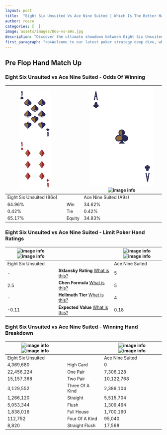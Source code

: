 ```yaml
---
layout: post
title:  "Eight Six Unsuited Vs Ace Nine Suited | Which Is The Better Hand In Poker? A Complete Guide"
author: reece
categories: [  ]
image: assets/images/86o-vs-a9s.jpg
description: "Discover the ultimate showdown between Eight Six Unsuited and Ace Nine Suited in poker! Uncover the odds, strategies, and scenarios where one hand triumphs over the other. Get ready to up your poker game with this thrilling analysis."
first_paragraph: "<p>Welcome to our latest poker strategy deep dive, where we're pitting two distinct hands against each other in a high-stakes showdown: Eight Six Unsuited vs Ace Nine Suited.</p><p>In the dynamic world of poker, every decision counts, and knowing which hand holds the upper hand is key to your success at the table.</p><p>In this article, we'll dissect these two hands, explore the scenarios where one dominates the other, and equip you with the knowledge to make strategic choices that can tip the odds in your favor.</p><p>Get ready to unravel the intriguing dynamics of these poker hands and elevate your game to new heights.</p>"
---
```




[comment]: # (sp0)

## Pre Flop Hand Match Up

<div class="table hand-ratings" markdown="1"> 



### Eight Six Unsuited vs Ace Nine Suited - Odds Of Winning


    
| ![image info](assets/images/hand1/8.png) ![image info](assets/images/hand1/6o.png) |  | ![image info](assets/images/hand2/A.png) ![image info](assets/images/hand2/9s.png) |
| -------- | -------- | -------- |
| Eight Six Unsuited (86o) |  | Ace Nine Suited (A9s) |
| 64.96% | Win | 34.62% |
| 0.42% | Tie | 0.42% |
| 65.17% | Equity | 34.83% |




[comment]: # (sp1)



### Eight Six Unsuited vs Ace Nine Suited - Limit Poker Hand Ratings


    
| ![image info](https://www.riverpairs.com/assets/images/hand1/8.png) ![image info](https://www.riverpairs.com/assets/images/hand1/6o.png) |  | ![image info](https://www.riverpairs.com/assets/images/hand2/A.png) ![image info](https://www.riverpairs.com/assets/images/hand2/9s.png) |
| -------- | -------- | -------- |
| Eight Six Unsuited |  | Ace Nine Suited |
| - | **Sklansky Rating** [What is this?](/sklansky-rating-explained) | 5 |
| 2.5 | **Chen Formula** [What is this?](/chen-formula-explained) | 5 |
| - | **Hellmuth Tier** [What is this?](/Hellmuth-tier-explained) | 4 |
| -0.11 | **Expected Value** [What is this?](/expected-value-explained) | 0.18 |




[comment]: # (sp2)



### Eight Six Unsuited vs Ace Nine Suited - Winning Hand Breakdown


    
| ![image info](https://www.riverpairs.com/assets/images/hand1/8.png) ![image info](https://www.riverpairs.com/assets/images/hand1/6o.png) |  | ![image info](https://www.riverpairs.com/assets/images/hand2/A.png) ![image info](https://www.riverpairs.com/assets/images/hand2/9s.png) |
| -------- | -------- | -------- |
| Eight Six Unsuited |  | Ace Nine Suited |
| 4,369,680 | High Card | 0 |
| 22,456,224 | One Pair | 7,306,128 |
| 15,157,368 | Two Pair | 10,122,768 |
| 3,129,552 | Three Of A Kind | 2,389,104 |
| 1,266,120 | Straight | 5,515,704 |
| 5,053,344 | Flush | 1,309,464 |
| 1,838,016 | Full House | 1,700,160 |
| 112,752 | Four Of A Kind | 95,040 |
| 8,820 | Straight Flush | 17,568 |




[comment]: # (sp3)



</div>

[comment]: # (sp4)



[comment]: # (sp5)

